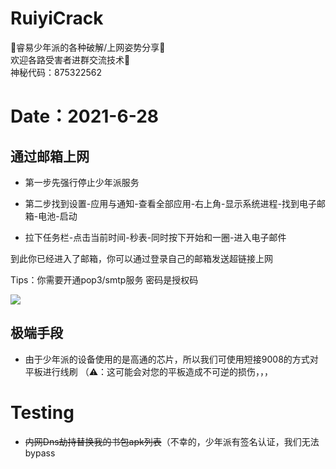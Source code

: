 # RuiyiCrack
🔔睿易少年派的各种破解/上网姿势分享🔔
</br>
欢迎各路受害者进群交流技术📣
</br>
神秘代码：875322562
</br>

# Date：2021-6-28

## 通过邮箱上网

* 第一步先强行停止少年派服务

* 第二步找到设置-应用与通知-查看全部应用-右上角-显示系统进程-找到电子邮箱-电池-启动

* 拉下任务栏-点击当前时间-秒表-同时按下开始和一圈-进入电子邮件

到此你已经进入了邮箱，你可以通过登录自己的邮箱发送超链接上网

Tips：你需要开通pop3/smtp服务 密码是授权码

![](https://ftp.bmp.ovh/imgs/2021/06/703c4769ba15f515.jpeg)

## 极端手段

* 由于少年派的设备使用的是高通的芯片，所以我们可使用短接9008的方式对平板进行线刷
（⚠️：这可能会对您的平板造成不可逆的损伤，，，
# Testing 
 
+ ~~内网Dns劫持替换我的书包apk列表~~（不幸的，少年派有签名认证，我们无法bypass
